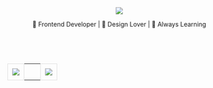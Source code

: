<div align="center">

<img src="https://capsule-render.vercel.app/api?type=waving&color=F5F5DC&height=150&section=header&text=Hi,%20I'm%20SOHEE%20👋&fontSize=32&fontColor=000000&fontAlignY=40" />

<p>🌱 Frontend Developer | 🎨 Design Lover | 🔎 Always Learning</p>
<br /><br /><br />

<table><tr>
<td style="border: 1px solid #ddd; border-radius: 10px; padding: 10px; vertical-align: top;">
  <img src="https://github-readme-stats.vercel.app/api?username=do2y&show_icons=true&bg_color=ffffff&title_color=8B5E3C&text_color=8B5E3C&icon_color=8B5E3C&hide_border=true" />
</td>
<td style="width: 20px;"></td>
<td style="border: 1px solid #ddd; border-radius: 10px; padding: 10px; vertical-align: top;">
  <img src="https://github-readme-stats.vercel.app/api/top-langs/?username=do2y&layout=compact&bg_color=ffffff&title_color=000000&text_color=000000&hide_border=true" />
</td>
</tr></table>

</div>
